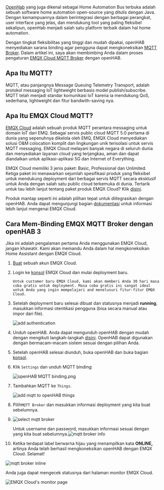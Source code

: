 [OpenHab](https://www.openhab.org/) yang juga dikenal sebagai Home Automation Bus terbuka adalah sebuah software home automation open-source yang ditulis dengan Java. Dengan kemampuannya dalam berintegrasi dengan berbagai perangkat, user interface yang jelas, dan mendukung tool yang paling fleksibel sekalipun, openHab menjadi salah satu platform terbaik dalam hal home automation.

Dengan tingkat fleksibilitas yang tinggi dan mudah dipakai, openHAB menyediakan sarana binding agar pengguna dapat mengkoneksikan [MQTT Broker](https://www.emqx.com/en/products/emqx). Dalam artikel ini, saya akan membimbing Anda dalam proses pengaturan [EMQX Cloud MQTT Broker](https://www.emqx.com/en/cloud) dengan openHAB.



## Apa Itu MQTT?

MQTT, atau panjangnya Message Queuing Telemetry Transport, adalah protokol messaging IoT lightweight berbasis model publish/subscribe. MQTT telah menjadi standar komunikasi IoT karena ia mendukung QoS, sederhana, lightweight dan fitur bandwith-saving nya.



## Apa Itu EMQX Cloud MQTT?

[EMQX Cloud](https://www.emqx.com/en/cloud) adalah sebuah produk MQTT perantara messaging untuk domain IoT dari EMQ. Sebagai servis public cloud MQTT 5.0 pertama di dunia yang sepenuhnya dikelola oleh EMQ, EMQX Cloud menyediakan solusi O&M colocation komplit dan lingkungan unik terisolasi untuk servis MQTT messaging. EMQX Cloud melayani banyak negara di seluruh dunia dan menyediakan layanan cloud yang terjangkau, aman dan dapat diandalkan untuk aplikasi-aplikasi 5G dan Internet of Everything.  

EMQX Cloud memiliki 3 jenis paket: Basic, Professional dan Unlimited. Ketiga paket ini menawarkan sejumlah spesifikasi produk yang fleksibel untuk mendukung deployment dari berbagai servis MQTT secara eksklusif untuk Anda dengan salah satu public cloud terkemuka di dunia. Tertarik untuk tau lebih lanjut tentang paket produk EMQX Cloud? Klik [disini](https://docs.emqx.io/en/cloud/latest/pricing.html). 

Produk mantap seperti ini adalah pilihan tepat untuk diitegrasikan dengan openHAB. Anda dapat mengunjungi bagian [dokumentasi](https://docs.emqx.io/en/cloud/latest/) untuk informasi lebih lanjut mengenai EMQX Cloud.



## Cara Mem-Binding EMQX MQTT Broker dengan openHAB 3

Jika ini adalah pengalaman pertama Anda menggunakan EMQX Cloud, jangan khawatir. Kami akan memandu Anda dalam hal mengkoneksikan Home Assistant dengan EMQX Cloud.

1. [Buat](https://accounts.emqx.io/signup?continue=https:/cloud.emqx.io/) sebuah akun EMQX Cloud.

2. Login ke [konsol](https://cloud.emqx.io/console/) EMQX Cloud dan mulai deployment baru.

   ```tip
   Untuk customer baru EMQX Cloud, kami akan memberi Anda 30 hari masa coba gratis untuk deployment. Masa coba gratis ini sangat ideal untuk Anda yang ingin mempelajari and menelusuri fitur-fitur EMQX Cloud.
   ```

3. Setelah deployment baru selesai dibuat dan statusnya menjadi **running**, masukkan informasi otentikasi pengguna (bisa secara manual atau impor dari file).

   ![add authentication](https://docs.emqx.io/assets/img/auth.6543e1b4.png)

4. Unduh openHAB. Anda dapat mengunduh openHAB dengan mudah dengan mengikuti langkah-langkah [disini](https://www.openhab.org/docs/installation/). OpenHAB dapat digunakan dengan bermacam-macam sistem sesuai dengan pilihan Anda.

5. Setelah openHAB selesai diunduh, buka openHAB dan buka bagian [konsol](http://localhost:8080/).

6. Klik `Settings` dan unduh MQTT binding:

    ![openHAB MQTT binding.png](https://assets.emqx.com/images/cc395740e3aaa6c3b7f6599f38543c16.png)


7. Tambahkan MQTT ke  `Things`.

    ![add mqtt to openHAB things](https://assets.emqx.com/images/b6f79d674a5fb01e49e4a391d751b2d1.png)

8. Pilih`MQTT Broker` dan masukkan informasi deployment yang kita buat sebelumnya.

9. ![select mqtt broker](https://assets.emqx.com/images/1589a0bec044b3ce55522c81a47a8f85.png)

   Untuk username dan password, masukkan informasi sesuai dengan yang kita buat sebelumnya.![mqtt broker info](https://assets.emqx.com/images/30bc01230493f1da0cb7c39818905a9c.png)

10. Ketika terdapat label berwarna hijau yang menampilkan kata **ONLINE,** artinya Anda telah berhasil mengkoneksikan openHAB dengan EMQX Cloud. Selamat!

![mqtt broker inline](https://assets.emqx.com/images/a29093ef1b02ff829a64a6785c57c9b6.png)

   Anda juga dapat mengecek statusnya dari halaman monitor EMQX Cloud.

![EMQX Cloud's monitor page](https://assets.emqx.com/images/8077ce96ef86b572fb6c15b1b8343cd0.png)
